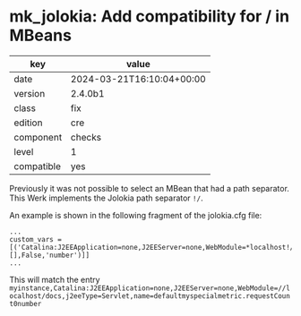 [//]: # (werk v2)
# mk_jolokia: Add compatibility for / in MBeans

key        | value
---------- | ---
date       | 2024-03-21T16:10:04+00:00
version    | 2.4.0b1
class      | fix
edition    | cre
component  | checks
level      | 1
compatible | yes

Previously it was not possible to select an MBean that had a path separator. This Werk implements the Jolokia path separator `!/`.

An example is shown in the following fragment of the jolokia.cfg file:

```
...
custom_vars = [('Catalina:J2EEApplication=none,J2EEServer=none,WebModule=*localhost!/docs,j2eeType=Servlet,name=default','requestCount','myspecialmetric',[],False,'number')]]
...
```

This will match the entry `myinstance,Catalina:J2EEApplication=none,J2EEServer=none,WebModule=//localhost/docs,j2eeType=Servlet,name=defaultmyspecialmetric.requestCount0number`

